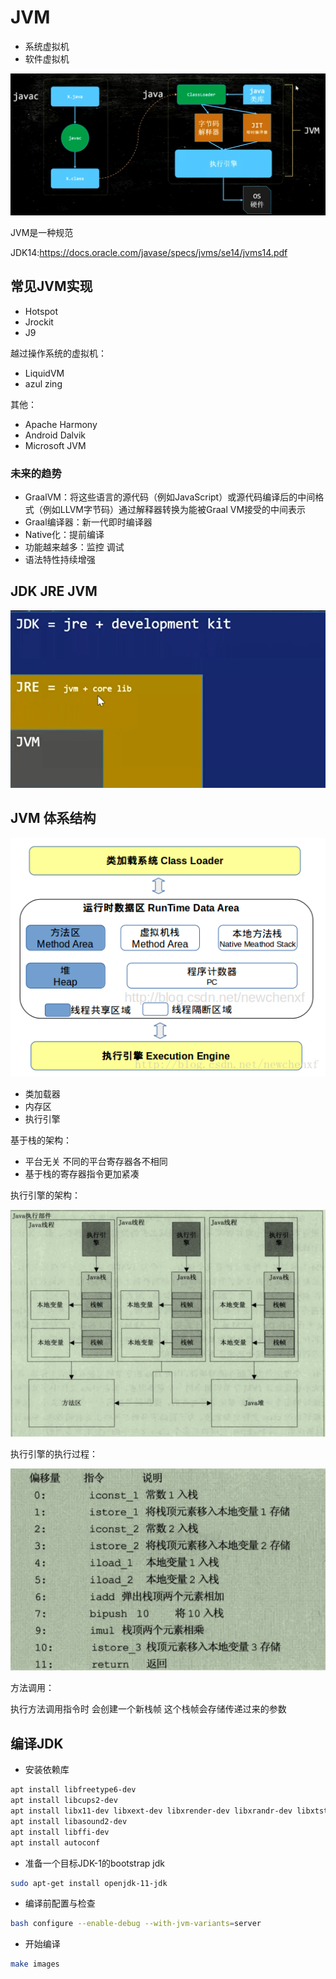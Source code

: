 # JVM

- 系统虚拟机
- 软件虚拟机

![批注 2020-07-10 083948](/assets/批注%202020-07-10%20083948.png)

JVM是一种规范

JDK14:<https://docs.oracle.com/javase/specs/jvms/se14/jvms14.pdf>

## 常见JVM实现

- Hotspot
- Jrockit
- J9

越过操作系统的虚拟机：

- LiquidVM
- azul zing

其他：

- Apache Harmony
- Android Dalvik
- Microsoft JVM

### 未来的趋势

- GraalVM：将这些语言的源代码（例如JavaScript）或源代码编译后的中间格式（例如LLVM字节码）通过解释器转换为能被Graal VM接受的中间表示
- Graal编译器：新一代即时编译器
- Native化：提前编译
- 功能越来越多：监控 调试
- 语法特性持续增强

## JDK JRE JVM

![批注 2020-07-10 090055](/assets/批注%202020-07-10%20090055.png)

## JVM 体系结构

![202010510539](/assets/202010510539.png)

- 类加载器
- 内存区
- 执行引擎

基于栈的架构：

- 平台无关 不同的平台寄存器各不相同
- 基于栈的寄存器指令更加紧凑

执行引擎的架构：

![屏幕截图 2020-10-05 103533](/assets/屏幕截图%202020-10-05%20103533.png)

执行引擎的执行过程：

![屏幕截图 2020-10-05 105134](/assets/屏幕截图%202020-10-05%20105134.png)

方法调用：

执行方法调用指令时 会创建一个新栈帧 这个栈帧会存储传递过来的参数

## 编译JDK

- 安装依赖库

```sh
apt install libfreetype6-dev
apt install libcups2-dev
apt install libx11-dev libxext-dev libxrender-dev libxrandr-dev libxtst-dev libxt-dev
apt install libasound2-dev
apt install libffi-dev
apt install autoconf
```

- 准备一个目标JDK-1的bootstrap jdk

```sh
sudo apt-get install openjdk-11-jdk
```

- 编译前配置与检查

```sh
bash configure --enable-debug --with-jvm-variants=server
```

- 开始编译

```sh
make images
```
